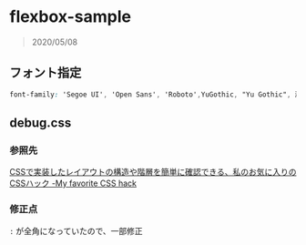 # flexbox-sample

> 2020/05/08

## フォント指定

``` font.css
font-family: 'Segoe UI', 'Open Sans', 'Roboto',YuGothic, "Yu Gothic", 游ゴシック体, 游ゴシック, "ヒラギノ角ゴ Pro W3", "Hiragino Kaku Gothic Pro", Roboto, メイリオ, Meiryo, "ＭＳ Ｐゴシック", Osaka, "MS PGothic", Arial, Helvetica, Verdana, sans-serif;
```


## debug.css

### 参照先

[CSSで実装したレイアウトの構造や階層を簡単に確認できる、私のお気に入りのCSSハック -My favorite CSS hack](https://coliss.com/articles/build-websites/operation/css/my-favorite-css-hack-by-gajus.html)

### 修正点

`:` が全角になっていたので、一部修正
